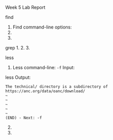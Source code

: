Week 5 Lab Report

find 
1. Find command-line options: 
2. 
3. 

grep 
1. 
2. 
3. 

less
1. Less command-line: `-f`
Input: 

less 
Output: 
```
The technical/ directory is a subdirectory of
https://anc.org/data/oanc/download/
~
~
~
~
~
(END) - Next: -f
```


2. 
3. 
